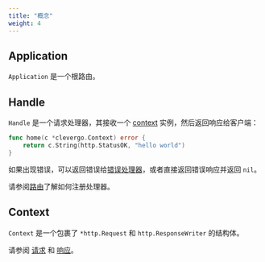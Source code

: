 ```yaml
---
title: "概念"
weight: 4
---
```


## Application

`Application` 是一个根路由。

## Handle

`Handle` 是一个请求处理器，其接收一个 [context](#context) 实例，然后返回响应给客户端：

```go
func home(c *clevergo.Context) error {
	return c.String(http.StatusOK, "hello world")
}
```

如果出现错误，可以返回错误给[错误处理器](/zh/docs/error-handling)，或者直接返回错误响应并返回 `nil`。

请参阅[路由](/zh/docs/routing)了解如何注册处理器。

## Context

`Context` 是一个包裹了 `*http.Request` 和 `http.ResponseWriter` 的结构体。

请参阅 [请求](/zh/docs/request) 和 [响应](/zh/docs/response)。
